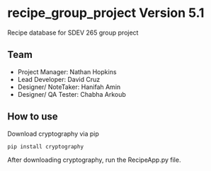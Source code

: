 # recipe_group_project Version 5.1

Recipe database for SDEV 265 group project

## Team

* Project Manager: Nathan Hopkins
* Lead Developer: David Cruz
* Designer/ NoteTaker: Hanifah Amin
* Designer/ QA Tester: Chabha Arkoub
  
## How to use

Download cryptography via pip

~~~ PIP
pip install cryptography
~~~

After downloading cryptography, run the RecipeApp.py file.

